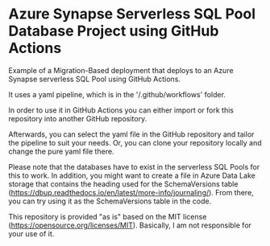 # Azure Synapse Serverless SQL Pool Database Project using GitHub Actions

Example of a Migration-Based deployment that deploys to an Azure Synapse serverless SQL Pool using GitHub Actions.

It uses a yaml pipeline, which is in the '/.github/workflows' folder.

In order to use it in GitHub Actions you can either import or fork this repository into another GitHub repository.

Afterwards, you can select the yaml file in the GitHub repository and tailor the pipeline to suit your needs. Or, you can clone your repository locally and change the pure yaml file there.

Please note that the databases have to exist in the serverless SQL Pools for this to work. In addition, you might want to create a file in Azure Data Lake storage that contains the heading used for the SchemaVersions table (https://dbup.readthedocs.io/en/latest/more-info/journaling/). From there, you can try using it as the SchemaVersions table in the code.

This repository is provided "as is" based on the MIT license (https://opensource.org/licenses/MIT). Basically, I am not responsible for your use of it.
